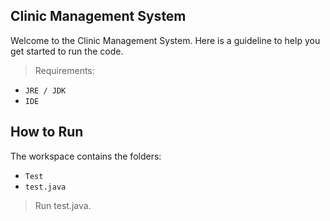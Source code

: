## Clinic Management System

Welcome to the Clinic Management System. Here is a guideline to help you get started to run the code.

> Requirements:
- `JRE / JDK`
- `IDE`

## How to Run

The workspace contains the folders:

- `Test`
- `test.java`

> Run test.java.


